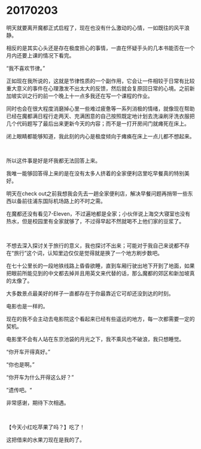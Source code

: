 # 20170203

明天就要离开魔都正式启程了，现在也没有什么激动的心情，一如既往的风平浪静。

相反的是其实心头还是存在极度担心的事情，一直在怀疑手头的几本书能否在一个月内还要上课的情况下看完。

“我不喜欢节律。”

正如现在我所说的，这就是节律性质的一个副作用，它会让一件相较于日常有比较重大意义的事件在心理激发不出太大的反馈，然后就会复原回日常的心境。之前新加坡实训之行的前一个晚上十一点多我还在写一个课程的作业。

同时也会在很大程度消磨掉心里一些难过疲惫等一系列消极的情绪，就像现在帮助已经在魔都满日程行走两天、充满困意的自己按照既定地计划去洗澡刷牙洗衣服把几个代码题写了最后出来更新今天的内容；而不是一打开房间门就瘫死在床上。

闭上眼睛都能够知道，我此刻的内心是极度倾向于瘫痪在床上一点儿都不想起来。

<br/>

所以这件事是好是坏我都无法回答上来。

我唯一能够回答得上来的是在没有太多人挤着的全家便利店里吃早餐真的特别美好。

明天在check out之前我想我会先去一趟全家便利店，解决早餐问题再捎带一些东西以备前往浦东国际机场路上的不时之需。

在魔都还没有看见7-Eleven，不过遍地都是全家；小伙伴说上海交大寝室也没有热水，但是校园里有全家就够了，不过得早起不然就喝不上他们家的豆浆了。

<br/>

不想去深入探讨关于旅行的意义，我也探讨不出来；可能对于我自己来说都不存在“旅行”这个词，认知里边仅仅是觉得就是换了一个地方刷步数吧。

在七十公里长的一段地铁线路上昏昏欲睡，直到车厢行驶出地下开到了地面，如果把眼前所能见到的中文都去掉并且用英文来代替的话，那么魔都的郊区和新加坡真的太像了。

大多数景点最美好的样子一直都存在于你最靠近它可却还没到达的时刻。

电影也是一样的。

现在的我不会主动去电影院这个看起来已经有些遥远的地方，每一次都需要一定的契机。

电影里不会有人站在东京池袋的月光之下，我不乘风也不破浪，我只想睡觉。

“你开车开得真好。”

“你也是啊。”

“你开车为什么开得这么好？”

”遗传吧。“

非常感谢，期待下次相遇。

<br/>

【今天小红吃苹果了吗？】吃了！

这把借来的水果刀现在是我的了。